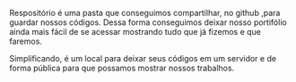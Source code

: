 Respositório é uma pasta que conseguimos compartilhar, no github ,para guardar nossos códigos.
Dessa forma conseguimos deixar nosso portifólio ainda mais fácil de se acessar mostrando tudo que já fizemos e que faremos.

Simplificando, é um local para deixar seus códigos em um servidor e de forma pública para que possamos mostrar nossos trabalhos.
